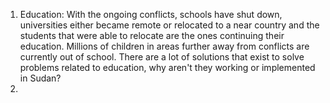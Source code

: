 <!-- Add topics, fields, or problems related to Sudan that interest you. -->

1. Education: With the ongoing conflicts, schools have shut down, universities either became remote or relocated to a near country and the students that were able to relocate are the ones continuing their education. Millions of children in areas further away from conflicts are currently out of school. There are a lot of solutions that exist to solve problems related to education, why aren't they working or implemented in Sudan?
2. 